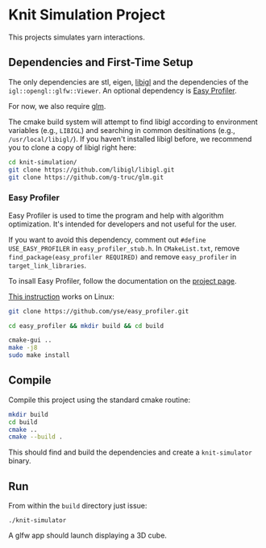 # Knit Simulation Project

This projects simulates yarn interactions.

## Dependencies and First-Time Setup

The only dependencies are stl, eigen, [libigl](http://libigl.github.io/libigl/) and
the dependencies of the `igl::opengl::glfw::Viewer`. An optional dependency is [Easy Profiler](https://github.com/yse/easy_profiler).

For now, we also require [glm](https://github.com/g-truc/glm).

The cmake build system will attempt to find libigl according to environment variables (e.g., `LIBIGL`) and searching in common desitinations (e.g., `/usr/local/libigl/`). If you haven't installed libigl before, we recommend you to clone a copy of libigl right here:

```Bash
cd knit-simulation/
git clone https://github.com/libigl/libigl.git
git clone https://github.com/g-truc/glm.git
```

### Easy Profiler

Easy Profiler is used to time the program and help with algorithm optimization. It's intended for developers and not useful for the user.

If you want to avoid this dependency, comment out `#define USE_EASY_PROFILER` in `easy_profiler_stub.h`. In `CMakeList.txt`, remove `find_package(easy_profiler REQUIRED)` and remove `easy_profiler` in `target_link_libraries`.

To insall Easy Profiler, follow the documentation on the [project page](https://github.com/yse/easy_profiler#if-using-cmake).

[This instruction](https://kezunlin.me/post/91b7cf13/) works on Linux:

```Bash
git clone https://github.com/yse/easy_profiler.git

cd easy_profiler && mkdir build && cd build

cmake-gui ..
make -j8
sudo make install
```

## Compile

Compile this project using the standard cmake routine:

```Bash
mkdir build
cd build
cmake ..
cmake --build .
```

This should find and build the dependencies and create a `knit-simulator` binary.

## Run

From within the `build` directory just issue:

    ./knit-simulator

A glfw app should launch displaying a 3D cube.

